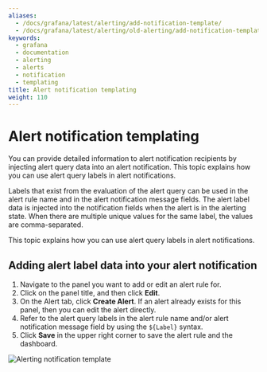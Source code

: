 ```yaml
---
aliases:
  - /docs/grafana/latest/alerting/add-notification-template/
  - /docs/grafana/latest/alerting/old-alerting/add-notification-template/
keywords:
  - grafana
  - documentation
  - alerting
  - alerts
  - notification
  - templating
title: Alert notification templating
weight: 110
---
```


# Alert notification templating

You can provide detailed information to alert notification recipients by injecting alert query data into an alert notification. This topic explains how you can use alert query labels in alert notifications.

Labels that exist from the evaluation of the alert query can be used in the alert rule name and in the alert notification message fields. The alert label data is injected into the notification fields when the alert is in the alerting state. When there are multiple unique values for the same label, the values are comma-separated.

This topic explains how you can use alert query labels in alert notifications.

## Adding alert label data into your alert notification

1. Navigate to the panel you want to add or edit an alert rule for.
1. Click on the panel title, and then click **Edit**.
1. On the Alert tab, click **Create Alert**. If an alert already exists for this panel, then you can edit the alert directly.
1. Refer to the alert query labels in the alert rule name and/or alert notification message field by using the `${Label}` syntax.
1. Click **Save** in the upper right corner to save the alert rule and the dashboard.

![Alerting notification template](/static/img/docs/alerting/alert-notification-template-7-4.png)
